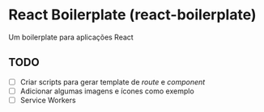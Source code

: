 # React Boilerplate (react-boilerplate)

Um boilerplate para aplicações React

## TODO

- [ ] Criar scripts para gerar template de _route_ e _component_
- [ ] Adicionar algumas imagens e ícones como exemplo
- [ ] Service Workers
